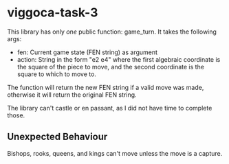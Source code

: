 # viggoca-task-3

This library has only *one* public function: game_turn. It takes the following args: 

- fen: Current game state (FEN string) as argument
- action: String in the form "e2 e4" where the first algebraic coordinate is the square of the piece to move, and the second coordinate is the square to which to move to.

The function will return the new FEN string if a valid move was made, otherwise it will return the original FEN string. 

The library can't castle or en passant, as I did not have time to complete those.


## Unexpected Behaviour

Bishops, rooks, queens, and kings can't move unless the move is a capture.
